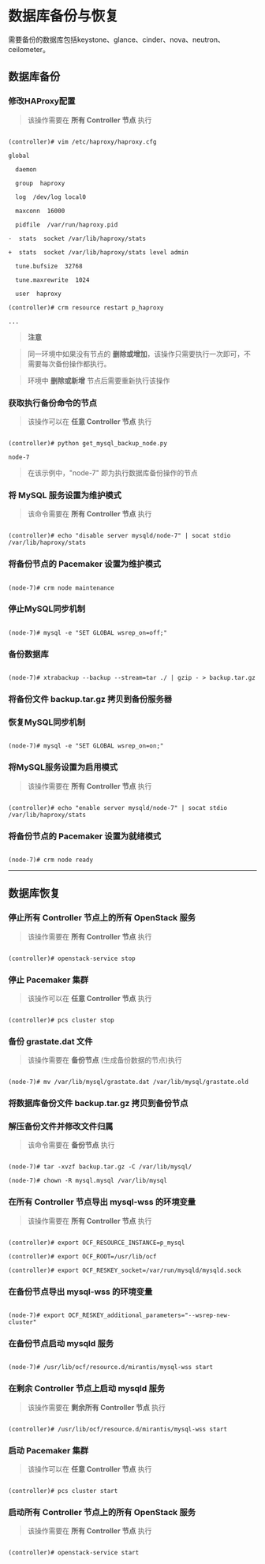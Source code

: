 # 数据库备份与恢复

需要备份的数据库包括keystone、glance、cinder、nova、neutron、ceilometer。

## 数据库备份

### 修改HAProxy配置

> 该操作需要在 **所有 Controller 节点** 执行 

```

(controller)# vim /etc/haproxy/haproxy.cfg

global

  daemon

  group  haproxy

  log  /dev/log local0

  maxconn  16000

  pidfile  /var/run/haproxy.pid

-  stats  socket /var/lib/haproxy/stats

+  stats  socket /var/lib/haproxy/stats level admin

  tune.bufsize  32768

  tune.maxrewrite  1024

  user  haproxy

(controller)# crm resource restart p_haproxy

...

```

> **注意**

>

> 同一环境中如果没有节点的 **删除或增加**，该操作只需要执行一次即可，不需要每次备份操作都执行。

>

> 环境中 **删除或新增** 节点后需要重新执行该操作

### 获取执行备份命令的节点

> 该操作可以在 **任意 Controller 节点** 执行

```

(controller)# python get_mysql_backup_node.py

node-7

```

> 在该示例中，"node-7" 即为执行数据库备份操作的节点

### 将 MySQL 服务设置为维护模式

> 该命令需要在 **所有 Controller 节点** 执行

```

(controller)# echo "disable server mysqld/node-7" | socat stdio /var/lib/haproxy/stats

```

### 将备份节点的 Pacemaker 设置为维护模式

```

(node-7)# crm node maintenance

```

### 停止MySQL同步机制

```

(node-7)# mysql -e "SET GLOBAL wsrep_on=off;"
```

### 备份数据库

```

(node-7)# xtrabackup --backup --stream=tar ./ | gzip - > backup.tar.gz

```

### 将备份文件 **backup.tar.gz** 拷贝到备份服务器

### 恢复MySQL同步机制

```

(node-7)# mysql -e "SET GLOBAL wsrep_on=on;"

```

### 将MySQL服务设置为启用模式

> 该操作需要在 **所有 Controller 节点** 执行

```

(controller)# echo "enable server mysqld/node-7" | socat stdio /var/lib/haproxy/stats

```

### 将备份节点的 Pacemaker 设置为就绪模式

```

(node-7)# crm node ready

```

***

## 数据库恢复

### 停止所有 Controller 节点上的所有 OpenStack 服务

> 该操作需要在 **所有 Controller 节点** 执行

```

(controller)# openstack-service stop

```

### 停止 Pacemaker 集群

> 该操作可以在 **任意 Controller 节点** 执行

```

(controller)# pcs cluster stop

```

### 备份 grastate.dat 文件

> 该操作需要在 **备份节点** (生成备份数据的节点)执行

```

(node-7)# mv /var/lib/mysql/grastate.dat /var/lib/mysql/grastate.old

```

### 将数据库备份文件 backup.tar.gz 拷贝到备份节点

### 解压备份文件并修改文件归属

> 该命令需要在 **备份节点** 执行

```

(node-7)# tar -xvzf backup.tar.gz -C /var/lib/mysql/

(node-7)# chown -R mysql.mysql /var/lib/mysql

```

### 在所有 Controller 节点导出 mysql-wss 的环境变量

> 该操作需要在 **所有 Controller 节点** 执行

```

(controller)# export OCF_RESOURCE_INSTANCE=p_mysql

(controller)# export OCF_ROOT=/usr/lib/ocf

(controller)# export OCF_RESKEY_socket=/var/run/mysqld/mysqld.sock

```

### 在备份节点导出 mysql-wss 的环境变量

```

(node-7)# export OCF_RESKEY_additional_parameters="--wsrep-new-cluster"

```

### 在备份节点启动 mysqld 服务

```

(node-7)# /usr/lib/ocf/resource.d/mirantis/mysql-wss start

```

### 在剩余 Controller 节点上启动 mysqld 服务

> 该操作需要在 **剩余所有 Controller 节点** 执行

```

(controller)# /usr/lib/ocf/resource.d/mirantis/mysql-wss start

```

### 启动 Pacemaker 集群

> 该操作可以在 **任意 Controller 节点** 执行

```

(controller)# pcs cluster start

```

### 启动所有 Controller 节点上的所有 OpenStack 服务

> 该操作需要在 **所有 Controller 节点** 执行

```

(controller)# openstack-service start

```
